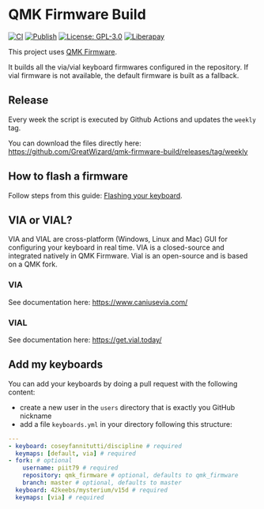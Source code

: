 # QMK Firmware Build

[![CI](https://github.com/GreatWizard/qmk-firmware-build/actions/workflows/ci.yml/badge.svg)](https://github.com/GreatWizard/qmk-firmware-build/actions/workflows/ci.yml)
[![Publish](https://github.com/GreatWizard/qmk-firmware-build/actions/workflows/publish.yml/badge.svg)](https://github.com/GreatWizard/qmk-firmware-build/actions/workflows/publish.yml)
[![License: GPL-3.0](https://img.shields.io/github/license/GreatWizard/qmk-firmware-build)](https://github.com/GreatWizard/qmk-firmware-build/blob/master/LICENSE.md)
[![Liberapay](https://img.shields.io/liberapay/patrons/GreatWizard.svg?logo=liberapay)](https://liberapay.com/GreatWizard/)

This project uses [QMK Firmware](https://qmk.fm).

It builds all the via/vial keyboard firmwares configured in the repository.
If vial firmware is not available, the default firmware is built as a fallback.

## Release

Every week the script is executed by Github Actions and updates the `weekly` tag.

You can download the files directly here:
https://github.com/GreatWizard/qmk-firmware-build/releases/tag/weekly

## How to flash a firmware

Follow steps from this guide: [Flashing your keyboard](https://docs.qmk.fm/#/newbs_flashing).

## VIA or VIAL?

VIA and VIAL are cross-platform (Windows, Linux and Mac) GUI for configuring your keyboard in real time.
VIA is a closed-source and integrated natively in QMK Firmware.
Vial is an open-source and is based on a QMK fork.

### VIA

See documentation here: https://www.caniusevia.com/

### VIAL

See documentation here: https://get.vial.today/

## Add my keyboards

You can add your keyboards by doing a pull request with the following content:

- create a new user in the `users` directory that is exactly you GitHub nickname
- add a file `keyboards.yml` in your directory following this structure:

```yaml
---
- keyboard: coseyfannitutti/discipline # required
  keymaps: [default, via] # required
- fork: # optional
    username: piit79 # required
    repository: qmk_firmware # optional, defaults to qmk_firmware
    branch: master # optional, defaults to master
  keyboard: 42keebs/mysterium/v15d # required
  keymaps: [via] # required
```
